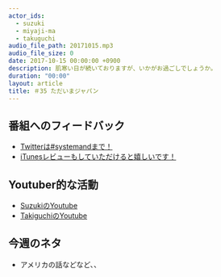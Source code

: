 ```yaml
---
actor_ids:
  - suzuki
  - miyaji-ma
  - takuguchi
audio_file_path: 20171015.mp3
audio_file_size: 0
date: 2017-10-15 00:00:00 +0900
description: 肌寒い日が続いておりますが、いかがお過ごしでしょうか。
duration: "00:00"
layout: article
title: ＃35 ただいまジャパン
---
```

## 番組へのフィードバック
* [Twitterは#systemandまで！](https://twitter.com/search?q=%23systemand)
* [iTunesレビューもしていただけると嬉しいです！](https://itunes.apple.com/jp/podcast/systemand-online/id1205168408?mt=2)

## Youtuber的な活動
* [SuzukiのYoutube](https://www.youtube.com/channel/UCqTozqKO5AWD8OccCnW3Rvw)
* [TakiguchiのYoutube](https://www.youtube.com/channel/UCtoXGiMeDggQPdGoanDE2sA)


## 今週のネタ
* アメリカの話などなど、、

